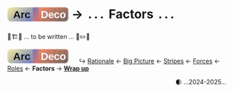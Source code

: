 # <sub>[![Arc Deco.](../../../../_rsc/_img/ArcDeco/ArcDeco-bar-h33px_rounded.png)](../../README.md)</sub> &rarr; &thinsp;.&thinsp;.&thinsp;.&thinsp; Factors &thinsp;.&thinsp;.&thinsp;.

🚧🏗️🚧 ... to be written ... 🐝✏️🐝

[![Arc Deco.](../../../../_rsc/_img/ArcDeco/ArcDeco-bar-h33px_rounded.png)](../../README.md) &nbsp;&nbsp;&nbsp;&nbsp;&nbsp;↪️&nbsp;[Rationale](../01.Rationale/README.md) &larr; [Big Picture](../02.BigPict/README.md) &larr; [Stripes](../03.Stripes/README.md) &larr; [Forces](../05.Forces/README.md) &larr; [Roles](../05.Roles/README.md) &larr; **Factors** &rarr; [**Wrap&nbsp;up**](../07.Wrapping/README.md)
<div align="right">🌒 ...2024-2025...</div>
